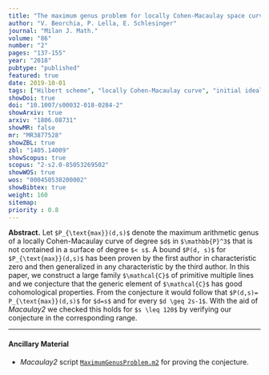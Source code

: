 ```yaml
---
title: "The maximum genus problem for locally Cohen-Macaulay space curves"
author: "V. Beorchia, P. Lella, E. Schlesinger"
journal: "Milan J. Math."
volume: "86"
number: "2"
pages: "137-155"
year: "2018"
pubtype: "published"
featured: true
date: 2019-10-01
tags: ["Hilbert scheme", "locally Cohen-Macaulay curve", "initial ideal", "weight vector", "Gröbner basis", "smooth curve"]
showDoi: true
doi: "10.1007/s00032-018-0284-2"
showArxiv: true
arxiv: "1806.08731"
showMR: false
mr: "MR3877528"
showZBL: true
zbl: "1405.14009"
showScopus: true
scopus: "2-s2.0-85053269502"
showWOS: true
wos: "000450530200002"
showBibtex: true
weight: 160
sitemap:
priority : 0.8
---
```


**Abstract.** Let `$P_{\text{max}}(d,s)$` denote the maximum arithmetic genus of a locally Cohen-Macaulay curve  of degree `$d$` in `$\mathbb{P}^3$` that is not contained in a surface of degree `$< s$`. A bound `$P(d, s)$` for `$P_{\text{max}}(d,s)$` has been proven by the first author in characteristic zero and then generalized in any characteristic by the third author. In this paper, we construct a large family `$\mathcal{C}$` of primitive multiple lines and we conjecture that the generic element of `$\mathcal{C}$` has good cohomological properties. From the conjecture it would follow that  `$P(d,s)= P_{\text{max}}(d,s)$` for `$d=s$` and for every `$d \geq 2s-1$`. With the aid of _Macaulay2_ we checked this holds for `$s \leq 120$` by verifying our conjecture in the corresponding range.  

---

#### Ancillary Material

- _Macaulay2_ script [`MaximumGenusProblem.m2`](/software/MaximumGenusProblem.m2) for proving the conjecture.